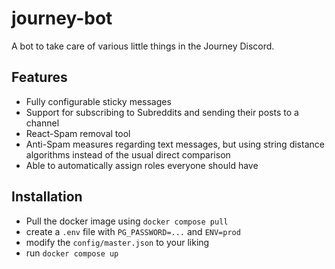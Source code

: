 # journey-bot

A bot to take care of various little things in the Journey Discord.

## Features
- Fully configurable sticky messages
- Support for subscribing to Subreddits and sending their posts to a channel
- React-Spam removal tool
- Anti-Spam measures regarding text messages, but using string distance algorithms instead of the usual direct comparison
- Able to automatically assign roles everyone should have

## Installation
- Pull the docker image using `docker compose pull`
- create a `.env` file with `PG_PASSWORD=...` and `ENV=prod`
- modify the `config/master.json` to your liking
- run `docker compose up`
